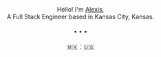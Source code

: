 <p align="center">
  <br>
  <br>
  Hello! I'm <a target="_blank" href="https://alexis.kr">Alexis</a>,<br> A Full Stack Engineer based in Kansas City, Kansas.
  <br>
  <br>
  • • •
  <br>
  <br>
  🇲🇽︰🇺🇸
</p>
